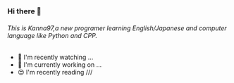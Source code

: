 ### Hi there 👋

###### This is Kanna97,a new programer learning English/Japanese and computer language like Python and CPP.

- 🔭 I'm recently watching ...
- 🤔 I'm currently working on ...
- 😍 I'm recently reading ///



<!--
**kanna97/kanna97** is a ✨ _special_ ✨ repository because its `README.md` (this file) appears on your GitHub profile.

Here are some ideas to get you started:

- 🔭 I’m currently working on ...
- 🌱 I’m currently learning ...
- 👯 I’m looking to collaborate on ...
- 🤔 I’m looking for help with ...
- 💬 Ask me about ...
- 📫 How to reach me: ...
- 😄 Pronouns: ...
- ⚡ Fun fact: ...
-->
